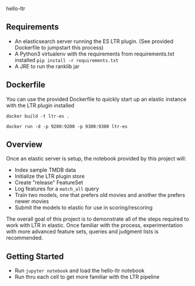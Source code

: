 hello-ltr

## Requirements
- An elasticsearch server running the ES LTR plugin. (See provided Dockerfile to jumpstart this process)
- A Python3 virtualenv with the requirements from requirements.txt installed
`pip install -r requirements.txt`
- A JRE to run the ranklib jar

## Dockerfile
You can use the provided Dockerfile to quickly start up an elastic instance with the LTR plugin installed

`docker build -t ltr-es .`

`docker run -d -p 9200:9200 -p 9300:9300 ltr-es`

## Overview
Once an elastic server is setup, the notebook provided by this project will:

- Index sample TMDB data
- Initialize the LTR plugin store
- Create "release" FeatureSet
- Log features for a `match_all` query
- Train two models, one that prefers old movies and another the prefers newer movies
- Submit the models to elastic for use in scoring/rescoring

The overall goal of this project is to demonstrate all of the steps required to work with LTR in elastic.  Once familiar with the process, experimentation with more advanced feature sets, queries and judgment lists is recommended.

## Getting Started
- Run `jupyter notebook` and load the hello-ltr notebook
- Run thru each cell to get more familiar with the LTR pipeline

